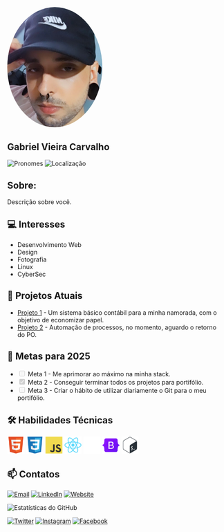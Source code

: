 <!-- Imagem de Perfil -->
<div style="border: none;">
  <img src="images/sua-foto.jpg" alt="Foto de Perfil" style="border-radius: 50%; width: 220px; object-fit: cover;">
  <h2>Gabriel Vieira Carvalho</h2>
</div>

<!-- Badges -->
<div>
  <img src="https://img.shields.io/badge/Pronomes-ele%2Fdele-brightgreen?style=for-the-badge" alt="Pronomes">
  <img src="https://img.shields.io/badge/Localização-SÃO%20PAULO%2C%20BRAZIL-blue?style=for-the-badge" alt="Localização">
</div>

<!-- Sobre -->
<h2>Sobre:</h2>
<div>
  <p>Descrição sobre você.</p>
</div>

<!-- Seção de Interesses -->
<h2>💻 Interesses</h2>
<ul>
  <li>Desenvolvimento Web</li>
  <li>Design</li>
  <li>Fotografia</li>
  <li>Linux</li>
  <li>CyberSec</li>
</ul>

<!-- Seção de Projetos Atuais -->
<h2>🚀 Projetos Atuais</h2>
<ul>
  <li>
    <a href="link-do-projeto" target="_blank" rel="noopener noreferrer">Projeto 1</a> - Um sistema básico contábil para a minha namorada, com o objetivo de economizar papel.
  </li>
  <li>
    <a href="link-do-projeto" target="_blank" rel="noopener noreferrer">Projeto 2</a> - Automação de processos, no momento, aguardo o retorno do PO.
  </li>
</ul>

<!-- Seção de Metas para 2025 -->
<h2>🎯 Metas para 2025</h2>
<ul>
  <li>
    <input type="checkbox" disabled> Meta 1 - Me aprimorar ao máximo na minha stack.
  </li>
  <li>
    <input type="checkbox" checked disabled> Meta 2 - Conseguir terminar todos os projetos para portifólio.
  </li>
  <li>
    <input type="checkbox" disabled> Meta 3 - Criar o hábito de utilizar diariamente o Git para o meu portifólio.
  </li>
</ul>

<!-- Seção de Habilidades Técnicas -->
<h2>🛠️ Habilidades Técnicas</h2>
<div>
  <img src="https://github.com/devicons/devicon/blob/master/icons/html5/html5-original.svg" alt="Html5" width="40" height="40">
  <img src="https://github.com/devicons/devicon/blob/master/icons/css3/css3-original.svg" alt="CSS" width="40" height="40">
  <img src="https://github.com/devicons/devicon/blob/master/icons/javascript/javascript-original.svg" alt="JavaScript" width="40" height="40">
  <img src="https://github.com/devicons/devicon/blob/master/icons/react/react-original.svg" alt="React" width="40" height="40">
  <img src="images/nextjs-plainWhite.svg" alt="Nextjs" width="40" height="40">
  <img src="https://github.com/devicons/devicon/blob/master/icons/bootstrap/bootstrap-original.svg" alt="Bootstrap" width="40" height="40">
  <img src="https://github.com/devicons/devicon/blob/master/icons/bash/bash-plain.svg" alt="Bash" width="40" height="40">
</div>

<!-- Seção de Contatos -->
<h2>📫 Contatos</h2>
<div>
  <a href="mailto:seu@email.com" target="_blank" rel="noopener noreferrer"><img src="https://img.shields.io/badge/Email-D14836?style=for-the-badge&logo=gmail&logoColor=white" alt="Email"></a>
  <a href="https://www.linkedin.com/in/seuPerfil" target="_blank" rel="noopener noreferrer"><img src="https://img.shields.io/badge/LinkedIn-0077B5?style=for-the-badge&logo=linkedin&logoColor=white" alt="LinkedIn"></a>
  <a href="https://seusite.com" target="_blank" rel="noopener noreferrer"><img src="https://img.shields.io/badge/Website-4285F4?style=for-the-badge&logo=google-chrome&logoColor=white" alt="Website"></a>
</div>

<!-- Estatísticas do GitHub -->
<p>
  <img src="https://github-readme-stats.vercel.app/api?username=seuUsuario&show_icons=true&theme=radical" alt="Estatísticas do GitHub">
</p>

<!-- Rodapé com ícones de redes sociais -->
<div>
  <a href="https://twitter.com/seuUsuario" target="_blank" rel="noopener noreferrer"><img src="https://img.shields.io/badge/Twitter-1DA1F2?style=for-the-badge&logo=twitter&logoColor=white" alt="Twitter"></a>
  <a href="https://www.instagram.com/seuUsuario" target="_blank" rel="noopener noreferrer"><img src="https://img.shields.io/badge/Instagram-E4405F?style=for-the-badge&logo=instagram&logoColor=white" alt="Instagram"></a>
  <a href="https://www.facebook.com/seuUsuario" target="_blank" rel="noopener noreferrer"><img src="https://img.shields.io/badge/Facebook-1877F2?style=for-the-badge&logo=facebook&logoColor=white" alt="Facebook"></a>
</div>
